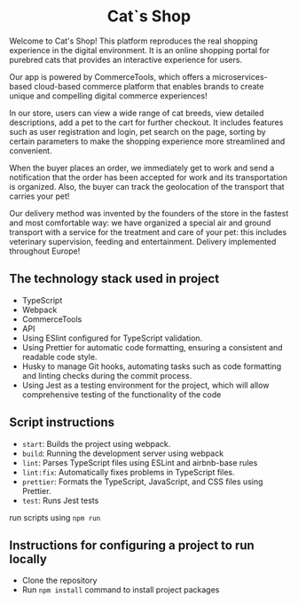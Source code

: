 <h1 align="center">Cat`s Shop</h1>

Welcome to Cat's Shop! This platform reproduces the real shopping experience in the digital environment.
It is an online shopping portal for purebred cats that provides an interactive experience for users.

Our app is powered by CommerceTools, which offers a microservices-based cloud-based commerce platform
that enables brands to create unique and compelling digital commerce experiences!

In our store, users can view a wide range of cat breeds, view detailed descriptions, add a pet to the
cart for further checkout. It includes features such as user registration and login, pet search on
the page, sorting by certain parameters to make the shopping experience more streamlined and convenient.

When the buyer places an order, we immediately get to work and send a notification that the order
has been accepted for work and its transportation is organized. Also, the buyer can track the
geolocation of the transport that carries your pet!

Our delivery method was invented by the founders of the store in the fastest and most comfortable way:
we have organized a special air and ground transport with a service for the treatment and care of your pet:
this includes veterinary supervision, feeding and entertainment. Delivery implemented throughout Europe!

## The technology stack used in project
- TypeScript
- Webpack
- CommerceTools
- API
- Using ESlint configured for TypeScript validation.
- Using Prettier for automatic code formatting, ensuring a consistent and readable code style.
- Husky to manage Git hooks, automating tasks such as code formatting and linting checks during the
commit process.
- Using Jest as a testing environment for the project, which will allow comprehensive testing
of the functionality of the code

## Script instructions
- `start`: Builds the project using webpack.
- `build`: Running the development server using webpack
- `lint`: Parses TypeScript files using ESLint and airbnb-base rules
- `lint:fix`: Automatically fixes problems in TypeScript files.
- `prettier`: Formats the TypeScript, JavaScript, and CSS files using Prettier.
- `test`: Runs Jest tests

run scripts using `npm run`

## Instructions for configuring a project to run locally
- Clone the repository
- Run `npm install` command to install project packages

